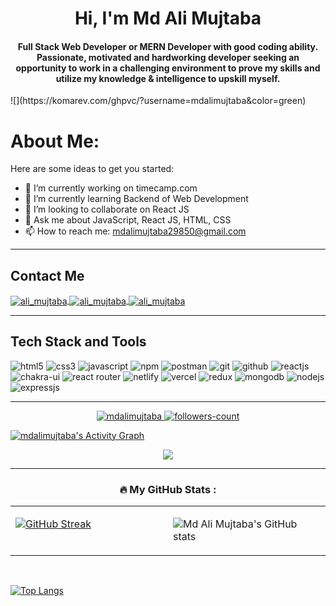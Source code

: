 <h1 align="center"> Hi, I'm Md Ali Mujtaba</h1>
<h4 align="center">Full Stack Web Developer or MERN Developer with
good coding ability. Passionate, motivated and hardworking developer seeking an opportunity to work in a challenging environment to prove my skills and utilize my knowledge & intelligence to upskill myself.</h4>

<p align="left">![](https://komarev.com/ghpvc/?username=mdalimujtaba&color=green) </p>

# About Me:

Here are some ideas to get you started:

- 🔭 I’m currently working on timecamp.com
- 🌱 I’m currently learning Backend of Web Development
- 👯 I’m looking to collaborate on React JS
- 💬 Ask me about JavaScript, React JS, HTML, CSS
- 📫 How to reach me: mdalimujtaba29850@gmail.com





---




<!----------------------------------- Social Media Links Section ------------------------------------>
## Contact Me
<p align="left">
    <a href="https://www.linkedin.com/in/md-ali-mujtaba-695921183/">
        <img align="center" src="https://img.shields.io/badge/LinkedIn-0077B5?style=for-the-badge&logo=linkedin&logoColor=white" alt="ali_mujtaba" />
    </a>
    
   <a title="mdalimujtaba29850@gmail.com" href="mailto:mdalimujtaba29850@gmail.com">
        <img align="center" src="https://img.shields.io/badge/Gmail-D14836?style=for-the-badge&logo=gmail&logoColor=white" alt="ali_mujtaba" />
    </a>
     <a  href="https://mdalimujtaba.github.io/">
        <img align="center" src="https://img.shields.io/badge/Portfolio-18A303?style=for-the-badge&logo=ionic&logoColor=white" alt="ali_mujtaba" />
    </a>
</p>

----


## Tech Stack and Tools

<p align="left"> 
 <img src="https://img.shields.io/badge/HTML5-E34F26?style=for-the-badge&logo=html5&logoColor=white" alt="html5" />
    <img src="https://img.shields.io/badge/CSS3-1572B6?style=for-the-badge&logo=css3&logoColor=white" alt="css3" />
    <img src="https://img.shields.io/badge/JavaScript-323330?style=for-the-badge&logo=javascript&logoColor=F7DF1E" alt="javascript" />
    <img src="https://img.shields.io/badge/npm-CB3837?style=for-the-badge&logo=npm&logoColor=white" alt="npm" />
    <img src="https://img.shields.io/badge/Postman-FF6C37?style=for-the-badge&logo=Postman&logoColor=white" alt="postman" />
    <img src="https://img.shields.io/badge/Git-f44d27?style=for-the-badge&logo=git&logoColor=white" alt="git" />
    <img src="https://img.shields.io/badge/GitHub-100000?style=for-the-badge&logo=github&logoColor=white" alt="github" />
    <img src="https://img.shields.io/badge/React-20232A?style=for-the-badge&logo=react&logoColor=61DAFB" alt="reactjs" />
    <img src="https://img.shields.io/badge/Chakra%20UI-3bc7bd?style=for-the-badge&logo=chakraui&logoColor=white" alt="chakra-ui" />
    <img src="https://img.shields.io/badge/React_Router-CA4245?style=for-the-badge&logo=react-router&logoColor=white" alt="react router"> 
    <img src="https://img.shields.io/badge/netlify-%23000000.svg?style=for-the-badge&logo=netlify&logoColor=#00C7B7" alt ="netlify">
    <img src="https://img.shields.io/badge/Vercel-000000?style=for-the-badge&logo=Vercel&logoColor=white" alt="vercel">
    <img src="https://img.shields.io/badge/Redux-593D88?style=for-the-badge&logo=redux&logoColor=white" alt="redux" />
    <img src="https://img.shields.io/badge/MongoDB-4EA94B?style=for-the-badge&logo=mongodb&logoColor=white" alt="mongodb" />
    <img src="https://img.shields.io/badge/Node.js-339933?style=for-the-badge&logo=nodedotjs&logoColor=white" alt="nodejs" />
    <img src="https://img.shields.io/badge/Express.js-000000?style=for-the-badge&logo=express&logoColor=white" alt="expressjs" />

</p>

---
<!--Graph-->
<!--
 <p align="center"> <img src="https://komarev.com/ghpvc/?username=mdalimujtaba&label=Profile%20views&color=0e75b6&style=flat" alt="mdalimujtaba" /> </p>

-->

<p align="center">
    <a href="https://github.com/mdalimujtaba">
        <img src="https://komarev.com/ghpvc/?username=mdalimujtaba&label=Profile%20views&color=0e75b6&style=flat" alt="mdalimujtaba" />
    </a>
    <a href="https://github.com/mdalimujtaba?tab=followers">
        <img src="https://img.shields.io/github/followers/mdalimujtaba?label=Followers&style=social" alt="followers-count">
    </a>
</p>




<a href="https://github.com/mdalimujtaba/github-readme-activity-graph"><img alt="mdalimujtaba's Activity Graph" src="https://denvercoder1-activity-graph.herokuapp.com/graph/?username=mdalimujtaba&bg_color=1F222E&color=F8D866&line=F85D7F&point=FFFFFF&hide_border=true" /></a>




<p align="center">
<a href="https://github.com/mdalimujtaba"><span>
<img align="center" src="https://github-profile-summary-cards.vercel.app/api/cards/profile-details?username=mdalimujtaba&theme=dracula" />
</span></a> </p>


---
<!----------------------------------- GitHub Stats Section ------------------------------------>
###  <p align="center">  :fire: My GitHub Stats :  </p>

  
  <table><tr><td valign="top" width="50%">
  
[![GitHub Streak](http://github-readme-streak-stats.herokuapp.com?user=mdalimujtaba&theme=dark&background=000000)](https://git.io/streak-stats)

</td><td valign="top" width="50%">


![Md Ali Mujtaba's GitHub stats](https://github-readme-stats.vercel.app/api?username=mdalimujtaba&&show_icons=true&title_color=ffffff&icon_color=bb2acf&text_color=daf7dc&bg_color=151515)

</td></tr></table>  

<br/>


  [![Top Langs](https://github-readme-stats.vercel.app/api/top-langs/?username=mdalimujtaba&layout=compact&theme=vision-friendly-dark)](https://github.com/mdalimujtaba/github-readme-stats)
<p align="center"> </p>



